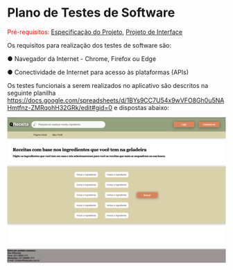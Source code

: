 # Plano de Testes de Software

<span style="color:red">Pré-requisitos: <a href="2-Especificação do Projeto.md"> Especificação do Projeto</a></span>, <a href="3-Projeto de Interface.md"> Projeto de Interface</a>

Os requisitos para realização dos testes de software são:

●     Navegador da Internet - Chrome, Firefox ou Edge

●     Conectividade de Internet para acesso às plataformas (APIs)
 
Os testes funcionais a serem realizados no aplicativo são descritos na seguinte planilha https://docs.google.com/spreadsheets/d/1BYs9CC7U54x9wVFO8Gh0u5NAHmtfnz-ZMRqohH32GRk/edit#gid=0 e dispostas abaixo:


<div align="center">
  <img src="img/img_etapa3/index.png">
</div>




 
